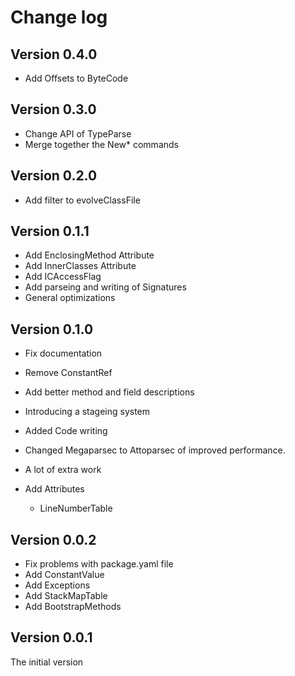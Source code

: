 # Change log

## Version 0.4.0

- Add Offsets to ByteCode

## Version 0.3.0

- Change API of TypeParse
- Merge together the New* commands

## Version 0.2.0

- Add filter to evolveClassFile

## Version 0.1.1

- Add EnclosingMethod Attribute
- Add InnerClasses Attribute
- Add ICAccessFlag 
- Add parseing and writing of Signatures
- General optimizations

## Version 0.1.0 

- Fix documentation
- Remove ConstantRef
- Add better method and field descriptions 
- Introducing a stageing system
- Added Code writing
- Changed Megaparsec to Attoparsec of improved performance.
- A lot of extra work

- Add Attributes 
  - LineNumberTable

## Version 0.0.2

- Fix problems with package.yaml file
- Add ConstantValue 
- Add Exceptions
- Add StackMapTable
- Add BootstrapMethods

## Version 0.0.1

The initial version

